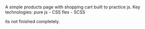 
A simple products page with shopping cart built to practice js. Key technologies: pure js - CSS flex  - SCSS

its not finished completely.
